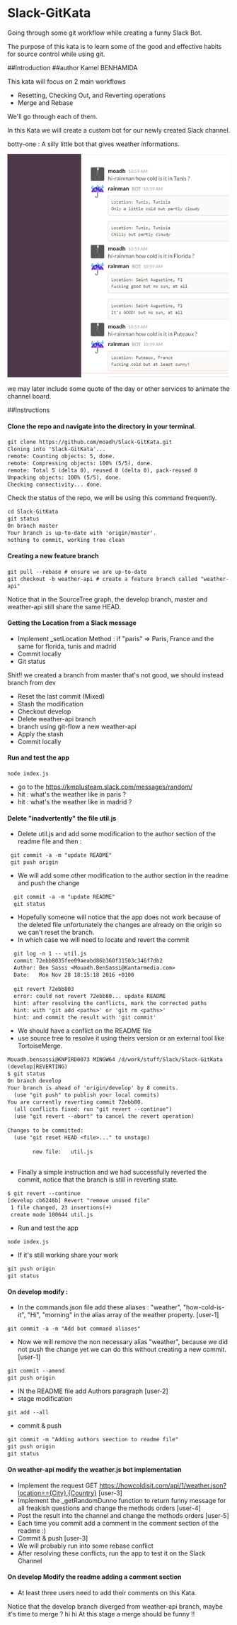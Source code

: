 # Slack-GitKata
Going through some git workflow while creating a funny Slack Bot.

The purpose of this kata is to learn some of the good and effective habits for source control while using git. 

##Introduction
##author
Kamel BENHAMIDA

This kata will focus on 2 main workflows 

* Resetting, Checking Out, and Reverting operations
* Merge and Rebase

We'll go through each of them.

In this Kata we will create a custom bot for our newly created Slack channel.

botty-one : A silly little bot that gives weather informations.

<img src = "https://raw.githubusercontent.com/moadh/bottyslack/master/Capture.PNG" width = 500>


we may later include some quote of the day or other services to animate the channel board.



##Instructions

#### Clone the repo and navigate into the directory in your terminal.

```
git clone https://github.com/moadh/Slack-GitKata.git
Cloning into 'Slack-GitKata'...
remote: Counting objects: 5, done.
remote: Compressing objects: 100% (5/5), done.
remote: Total 5 (delta 0), reused 0 (delta 0), pack-reused 0
Unpacking objects: 100% (5/5), done.
Checking connectivity... done.
```
Check the status of the repo, we will be using this command frequently.
```
cd Slack-GitKata
git status
On branch master
Your branch is up-to-date with 'origin/master'.
nothing to commit, working tree clean
``` 

#### Creating a new feature branch 

```
git pull --rebase # ensure we are up-to-date
git checkout -b weather-api # create a feature branch called "weather-api"
```

Notice that in the SourceTree graph, the develop branch, master and weather-api still share the same HEAD.

#### Getting the Location from a Slack message
* Implement _setLocation Method : if "paris" => Paris, France and the same for florida, tunis and madrid
* Commit locally
* Git status

Shit!! we created a branch from master that's not good, we should instead branch from dev


* Reset the last commit (Mixed)
* Stash the modification
* Checkout develop
* Delete weather-api branch
* branch using git-flow a new weather-api
* Apply the stash
* Commit locally

#### Run and test the app
```
node index.js
```
* go to the https://kmplusteam.slack.com/messages/random/
* hit : what's the weather like in paris ?
* hit : what's the weather like in madrid ?


#### Delete "inadvertently" the file util.js
* Delete util.js and add some modification to the author section of the readme file and then :
```
 git commit -a -m "update README"
 git push origin
```

* We will add some other modification to the author section in the readme and push the change
```
  git commit -a -m "update README"
  git status
```

* Hopefully someone will notice that the app does not work because of the deleted file
 unfortunately the changes are already on the origin so we can't reset the branch.
* In which case we will need to locate and revert the commit
```
  git log -n 1 -- util.js
  commit 72ebb8035fee09aeabd86b360f31503c346f7db2
  Author: Ben Sassi <Mouadh.BenSassi@Kantarmedia.com>
  Date:   Mon Nov 28 18:15:18 2016 +0100

  git revert 72ebb803
  error: could not revert 72ebb80... update README
  hint: after resolving the conflicts, mark the corrected paths
  hint: with 'git add <paths>' or 'git rm <paths>'
  hint: and commit the result with 'git commit'
```

* We should have a conflict on the README file
* use source tree to resolve it using theirs version or an external tool like TortoiseMerge.
```
Mouadh.bensassi@KNPIRD0073 MINGW64 /d/work/stuff/Slack/Slack-GitKata (develop|REVERTING)
$ git status
On branch develop
Your branch is ahead of 'origin/develop' by 8 commits.
  (use "git push" to publish your local commits)
You are currently reverting commit 72ebb80.
  (all conflicts fixed: run "git revert --continue")
  (use "git revert --abort" to cancel the revert operation)

Changes to be committed:
  (use "git reset HEAD <file>..." to unstage)

        new file:   util.js


```

* Finally a simple instruction and we had successfully reverted the commit, notice that the branch is still in reverting state.
```
$ git revert --continue
[develop cb6246b] Revert "remove unused file"
 1 file changed, 23 insertions(+)
 create mode 100644 util.js
```

* Run and test the app
```
node index.js
```
* If it's still working share your work
```
git push origin
git status
```

#### On develop modify :

* In the commands.json file add these aliases : "weather", "how-cold-is-it", "Hi", "morning" in the alias array 
of the weather property. [user-1]
```
git commit -a -m "Add bot command aliases"
```
* Now we will remove the non necessary alias "weather", because we did not push the change yet we can do this without creating a new commit. [user-1]
```
git commit --amend
git push origin
```

* IN the README file add Authors paragraph [user-2]
* stage modification
```
git add --all
```
* commit & push
```
git commit -m "Adding authors seection to readme file"
git push origin
git status
```

#### On weather-api modify the weather.js bot implementation

* Implement the request GET https://howcoldisit.com/api/1/weather.json?location=={City},{Country} [user-3]
* Implement the _getRandomDunno function to return funny message for all freakish questions and change the methods orders [user-4]
* Post the result into the channel and change the methods orders [user-5]
* Each time you commit add a comment in the comment section of the readme :)
* Commit & push [user-3]
* We will probably run into some rebase conflict
* After resolving these conflicts, run the app to test it on the Slack Channel


#### On develop Modify the readme adding a comment section

* At least three users need to add their comments on this Kata. 
 

Notice that the develop branch diverged from weather-api branch, maybe it's time to merge ? hi hi
At this stage a merge should be funny !!






